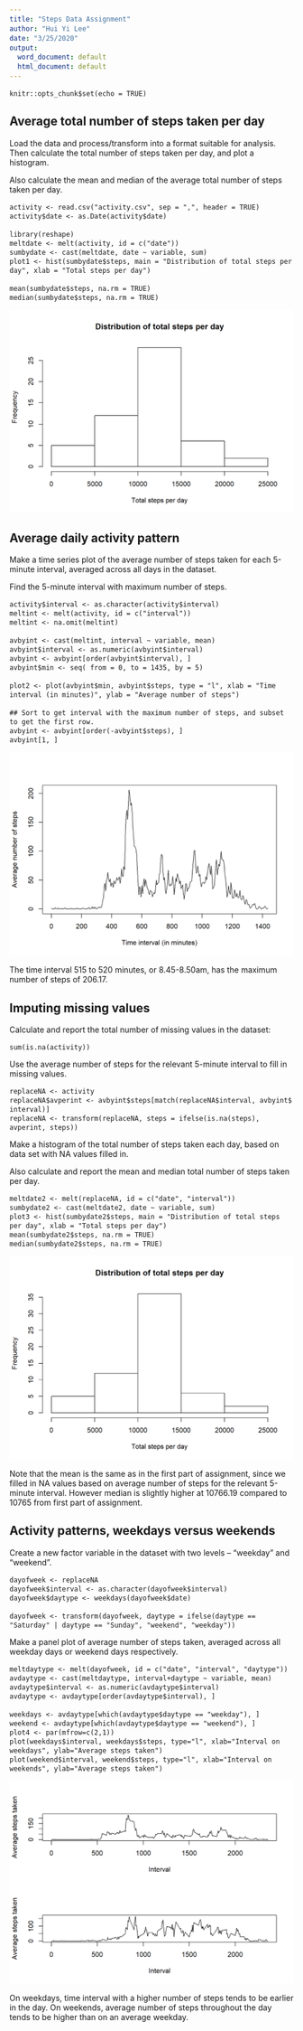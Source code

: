 ```yaml
---
title: "Steps Data Assignment"
author: "Hui Yi Lee"
date: "3/25/2020"
output:
  word_document: default
  html_document: default
---
```


```{r setup, include=FALSE}
knitr::opts_chunk$set(echo = TRUE)
```

## Average total number of steps taken per day

Load the data and process/transform into a format suitable for analysis. Then calculate the total number of steps taken per day, and plot a histogram. 

Also calculate the mean and median of the average total number of steps taken per day. 

```{r}
activity <- read.csv("activity.csv", sep = ",", header = TRUE)
activity$date <- as.Date(activity$date)

library(reshape)
meltdate <- melt(activity, id = c("date"))
sumbydate <- cast(meltdate, date ~ variable, sum)
plot1 <- hist(sumbydate$steps, main = "Distribution of total steps per day", xlab = "Total steps per day")

mean(sumbydate$steps, na.rm = TRUE)
median(sumbydate$steps, na.rm = TRUE)

```

![alt text](https://github.com/huiyilee/RepData_PeerAssessment1/blob/master/plot1.png)

## Average daily activity pattern

Make a time series plot of the average number of steps taken for each 5-minute interval, averaged across all days in the dataset.

Find the 5-minute interval with maximum number of steps.

```{r}
activity$interval <- as.character(activity$interval)
meltint <- melt(activity, id = c("interval"))
meltint <- na.omit(meltint)

avbyint <- cast(meltint, interval ~ variable, mean)
avbyint$interval <- as.numeric(avbyint$interval)
avbyint <- avbyint[order(avbyint$interval), ]
avbyint$min <- seq( from = 0, to = 1435, by = 5)

plot2 <- plot(avbyint$min, avbyint$steps, type = "l", xlab = "Time interval (in minutes)", ylab = "Average number of steps")

## Sort to get interval with the maximum number of steps, and subset to get the first row.
avbyint <- avbyint[order(-avbyint$steps), ]
avbyint[1, ]

```

![alt text](https://github.com/huiyilee/RepData_PeerAssessment1/blob/master/plot2.png)

The time interval 515 to 520 minutes, or 8.45-8.50am, has the maximum number of steps of 206.17.

## Imputing missing values

Calculate and report the total number of missing values in the dataset:
```{r}
sum(is.na(activity))
```

Use the average number of steps for the relevant 5-minute interval to fill in missing values.

```{r}
replaceNA <- activity
replaceNA$avperint <- avbyint$steps[match(replaceNA$interval, avbyint$ interval)]
replaceNA <- transform(replaceNA, steps = ifelse(is.na(steps), avperint, steps))
```

Make a histogram of the total number of steps taken each day, based on data set with NA values filled in. 

Also calculate and report the mean and median total number of steps taken per day.

```{r}
meltdate2 <- melt(replaceNA, id = c("date", "interval"))
sumbydate2 <- cast(meltdate2, date ~ variable, sum)
plot3 <- hist(sumbydate2$steps, main = "Distribution of total steps per day", xlab = "Total steps per day")
mean(sumbydate2$steps, na.rm = TRUE)
median(sumbydate2$steps, na.rm = TRUE)
```
![alt text](https://github.com/huiyilee/RepData_PeerAssessment1/blob/master/plot3.png)

Note that the mean is the same as in the first part of assignment, since we filled in NA values based on average number of steps for the relevant 5-minute interval. However median is slightly higher at 10766.19 compared to 10765 from first part of assignment. 

## Activity patterns, weekdays versus weekends

Create a new factor variable in the dataset with two levels – “weekday” and “weekend”.

```{r}
dayofweek <- replaceNA
dayofweek$interval <- as.character(dayofweek$interval)
dayofweek$daytype <- weekdays(dayofweek$date)

dayofweek <- transform(dayofweek, daytype = ifelse(daytype == "Saturday" | daytype == "Sunday", "weekend", "weekday"))
```

Make a panel plot of average number of steps taken, averaged across all weekday days or weekend days respectively.

```{r}
meltdaytype <- melt(dayofweek, id = c("date", "interval", "daytype"))
avdaytype <- cast(meltdaytype, interval+daytype ~ variable, mean)
avdaytype$interval <- as.numeric(avdaytype$interval)
avdaytype <- avdaytype[order(avdaytype$interval), ]

weekdays <- avdaytype[which(avdaytype$daytype == "weekday"), ]
weekend <- avdaytype[which(avdaytype$daytype == "weekend"), ]
plot4 <- par(mfrow=c(2,1))
plot(weekdays$interval, weekdays$steps, type="l", xlab="Interval on weekdays", ylab="Average steps taken")
plot(weekend$interval, weekend$steps, type="l", xlab="Interval on weekends", ylab="Average steps taken")
```
![alt text](https://github.com/huiyilee/RepData_PeerAssessment1/blob/master/plot4.png)

On weekdays, time interval with a higher number of steps tends to be earlier in the day. On weekends, average number of steps throughout the day tends to be higher than on an average weekday.
